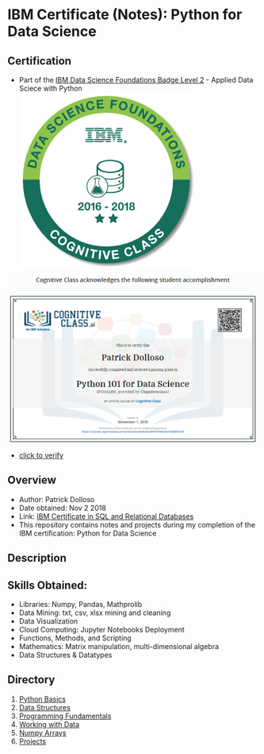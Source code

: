# IBM Certificate (Notes): Python for Data Science
## Certification
* Part of the [IBM Data Science Foundations Badge Level 2](https://www.youracclaim.com/badges/e022257e-50dd-4523-b3c5-f6a4d70ac3ad) - Applied Data Sciece with Python  
![2](./img/2.png)

![1](./img/1.png)
* [click to verify](https://courses.cognitiveclass.ai/certificates/5e48a35c56f641449c5537b3638de159)
## Overview
* Author: Patrick Dolloso
* Date obtained: Nov 2 2018
* Link: [IBM Certificate in SQL and Relational Databases](#)
* This repository contains notes and projects during my completion of the IBM certification: Python for Data Science
## Description

## Skills Obtained:
* Libraries: Numpy, Pandas, Mathprolib
* Data Mining: txt, csv, xlsx mining and cleaning
* Data Visualization
* Cloud Computing: Jupyter Notebooks Deployment
* Functions, Methods, and Scripting
* Mathematics: Matrix manipulation, multi-dimensional algebra
* Data Structures & Datatypes
## Directory
1. [Python Basics](./1-Python-Basics/readme.md)
2. [Data Structures](./2-Data-Structures/readme.md)
3. [Programming Fundamentals](./3-Programming-Fundamentals/readme.md)
4. [Working with Data](./4-Working-with-Data/readme.md)
5. [Numpy Arrays](./5-Numpy-Arrays/readme.md)
6. [Projects](./Projects/readme.md)

##